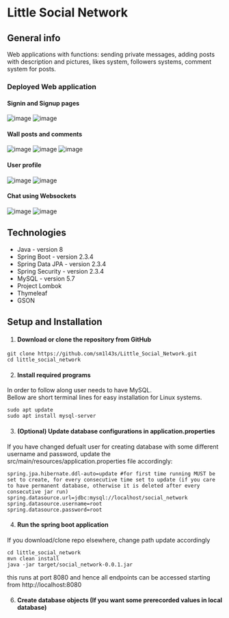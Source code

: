 # Little Social Network
## General info
Web applications with functions: sending private messages, adding posts with description and pictures, likes system, followers systems, comment system for posts.
### Deployed Web application
#### Signin and Signup pages
![image](https://github.com/sm1l43s/Little_Social_Network/blob/master/src/main/resources/img/github/img.png)
![image](https://github.com/sm1l43s/Little_Social_Network/blob/master/src/main/resources/img/github/img_1.png)
#### Wall posts and comments
![image](https://github.com/sm1l43s/Little_Social_Network/blob/master/src/main/resources/img/github/img_2.png)
![image](https://github.com/sm1l43s/Little_Social_Network/blob/master/src/main/resources/img/github/img_3.png)
![image](https://github.com/sm1l43s/Little_Social_Network/blob/master/src/main/resources/img/github/img_4.png)
#### User profile
![image](https://github.com/sm1l43s/Little_Social_Network/blob/master/src/main/resources/img/github/img_5.png)
![image](https://github.com/sm1l43s/Little_Social_Network/blob/master/src/main/resources/img/github/img_8.png)
#### Chat using Websockets
![image](https://github.com/sm1l43s/Little_Social_Network/blob/master/src/main/resources/img/github/img_6.png)
![image](https://github.com/sm1l43s/Little_Social_Network/blob/master/src/main/resources/img/github/img_7.png)

## Technologies
* Java - version 8
* Spring Boot - version 2.3.4
* Spring Data JPA - version 2.3.4
* Spring Security - version 2.3.4
* MySQL - version 5.7
* Project Lombok
* Thymeleaf
* GSON

## Setup and Installation

1. #### Download or clone the repository from GitHub
```
git clone https://github.com/sm1l43s/Little_Social_Network.git
cd little_social_network
```
2. #### Install required programs

In order to follow along user needs to have MySQL.
<br>
Bellow are short terminal lines for easy installation for Linux systems.
```
sudo apt update
sudo apt install mysql-server
```
3. #### (Optional) Update database configurations in application.properties
If you have changed defualt user for creating database with some different username and password, update the src/main/resources/application.properties file accordingly:
```
spring.jpa.hibernate.ddl-auto=update #for first time running MUST be set to create, for every consecutive time set to update (if you care to have permanent database, otherwise it is deleted after every consecutive jar run)
spring.datasource.url=jdbc:mysql://localhost/social_network
spring.datasource.username=root
spring.datasource.password=root
```

4. #### Run the spring boot application
If you download/clone repo elsewhere, change path update accordingly
```
cd little_social_network
mvn clean install
java -jar target/social_network-0.0.1.jar
```
this runs at port 8080 and hence all endpoints can be accessed starting from http://localhost:8080

6. #### Create database objects (If you want some prerecorded values in local database)
